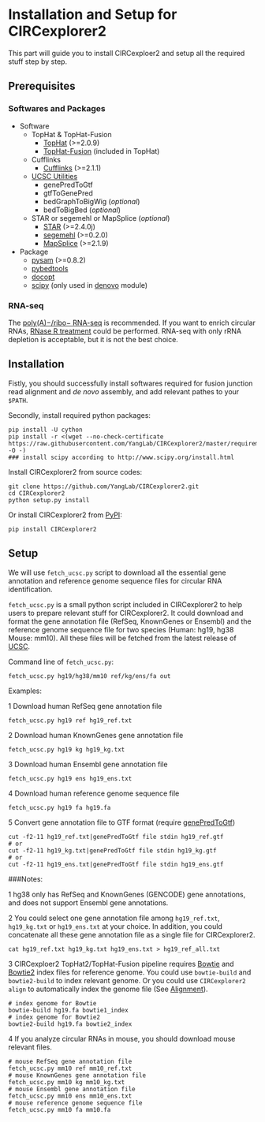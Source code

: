 # Installation and Setup for CIRCexplorer2

This part will guide you to install CIRCexploer2 and setup all the required stuff step by step.

## Prerequisites

### Softwares and Packages

* Software
    - TopHat & TopHat-Fusion
        + [TopHat](http://ccb.jhu.edu/software/tophat/index.shtml) (>=2.0.9)
        + [TopHat-Fusion](http://ccb.jhu.edu/software/tophat/fusion_index.html) (included in TopHat)
    - Cufflinks
        + [Cufflinks](http://cole-trapnell-lab.github.io/cufflinks/) (>=2.1.1)
    - [UCSC Utilities](http://hgdownload.soe.ucsc.edu/admin/exe/)
        + genePredToGtf
        + gtfToGenePred
        + bedGraphToBigWig (*optional*)
        + bedToBigBed (*optional*)
    - STAR or segemehl or MapSplice (*optional*)
        + [STAR](https://github.com/alexdobin/STAR) (>=2.4.0j)
        + [segemehl](http://www.bioinf.uni-leipzig.de/Software/segemehl) (>=0.2.0)
        + [MapSplice](http://www.netlab.uky.edu/p/bioinfo/MapSplice2) (>=2.1.9)
* Package
    - [pysam](http://pysam.readthedocs.org/en/latest/) (>=0.8.2)
    - [pybedtools](https://pythonhosted.org/pybedtools)
    - [docopt](http://docopt.org)
    - [scipy](http://www.scipy.org) (only used in [denovo](../modules/denovo.md) module)

### RNA-seq

The [poly(A)−/ribo− RNA-seq](http://genomebiology.com/2011/12/2/R16) is recommended. If you want to enrich circular RNAs, [RNase R treatment](http://www.sciencedirect.com/science/article/pii/S109727651300590X) could be performed. RNA-seq with only rRNA depletion is acceptable, but it is not the best choice.

## Installation

Fistly, you should successfully install softwares required for fusion junction read alignment and *de novo* assembly, and add relevant pathes to your `$PATH`.

Secondly, install required python packages:
```
pip install -U cython
pip install -r <(wget --no-check-certificate https://raw.githubusercontent.com/YangLab/CIRCexplorer2/master/requirements.txt -O -)
### install scipy according to http://www.scipy.org/install.html
```

Install CIRCexplorer2 from source codes:
```
git clone https://github.com/YangLab/CIRCexplorer2.git
cd CIRCexplorer2
python setup.py install
```

Or install CIRCexplorer2 from [PyPI](https://pypi.python.org/pypi):
```
pip install CIRCexplorer2
```

## Setup

We will use `fetch_ucsc.py` script to download all the essential gene annotation and reference genome sequence files for circular RNA identification.

`fetch_ucsc.py` is a small python script included in CIRCexplorer2 to help users to prepare relevant stuff for CIRCexplorer2. It could download and format the gene annotation file (RefSeq, KnownGenes or Ensembl) and the reference genome sequence file for two species (Human: hg19, hg38 Mouse: mm10). All these files will be fetched from the latest release of [UCSC](http://hgdownload.soe.ucsc.edu/downloads.html).

Command line of `fetch_ucsc.py`:
```
fetch_ucsc.py hg19/hg38/mm10 ref/kg/ens/fa out
```

Examples:

1 Download human RefSeq gene annotation file
```
fetch_ucsc.py hg19 ref hg19_ref.txt
```

2 Download human KnownGenes gene annotation file
```
fetch_ucsc.py hg19 kg hg19_kg.txt
```

3 Download human Ensembl gene annotation file
```
fetch_ucsc.py hg19 ens hg19_ens.txt
```

4 Download human reference genome sequence file
```
fetch_ucsc.py hg19 fa hg19.fa
```

5 Convert gene annotation file to GTF format (require [genePredToGtf](http://hgdownload.soe.ucsc.edu/admin/exe/))
```
cut -f2-11 hg19_ref.txt|genePredToGtf file stdin hg19_ref.gtf
# or
cut -f2-11 hg19_kg.txt|genePredToGtf file stdin hg19_kg.gtf
# or
cut -f2-11 hg19_ens.txt|genePredToGtf file stdin hg19_ens.gtf
```

###Notes:

1 hg38 only has RefSeq and KnownGenes (GENCODE) gene annotations, and does not support Ensembl gene annotations.

2 You could select one gene annotation file among `hg19_ref.txt`, `hg19_kg.txt` or `hg19_ens.txt` at your choice. In addition, you could concatenate all these gene annotation file as a single file for CIRCexplorer2.
```
cat hg19_ref.txt hg19_kg.txt hg19_ens.txt > hg19_ref_all.txt
```

3 CIRCexploer2 TopHat2/TopHat-Fusion pipeline requires [Bowtie](http://bowtie-bio.sourceforge.net/index.shtml) and [Bowtie2](http://bowtie-bio.sourceforge.net/bowtie2/index.shtml) index files for reference genome. You could use `bowtie-build` and `bowtie2-build` to index relevant genome. Or you could use `CIRCexplorer2 align` to automatically index the genome file (See [Alignment](../tutorial/alignment.md)).
```
# index genome for Bowtie
bowtie-build hg19.fa bowtie1_index
# index genome for Bowtie2
bowtie2-build hg19.fa bowtie2_index
```

4 If you analyze circular RNAs in mouse, you should download mouse relevant files.
```
# mouse RefSeq gene annotation file
fetch_ucsc.py mm10 ref mm10_ref.txt
# mouse KnownGenes gene annotation file
fetch_ucsc.py mm10 kg mm10_kg.txt
# mouse Ensembl gene annotation file
fetch_ucsc.py mm10 ens mm10_ens.txt
# mouse reference genome sequence file
fetch_ucsc.py mm10 fa mm10.fa
```
